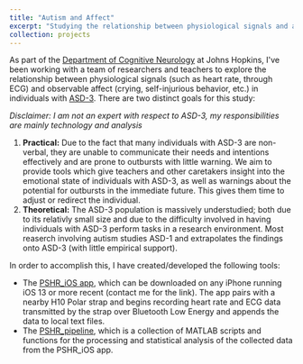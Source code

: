 ```yaml
---
title: "Autism and Affect"
excerpt: "Studying the relationship between physiological signals and affect in individuals with ASD-3 <br/><img src='/images/custom/PSHR_image.png' width='400' height='300'>"
collection: projects
---
```


As part of the [Department of Cognitive Neurology](https://web.jhu.edu/cognitiveneurology/) at Johns Hopkins, I've been working with a team of researchers and teachers to explore the relationship between physiological signals (such as heart rate, through ECG) and observable affect (crying, self-injurious behavior, etc.) in individuals with [ASD-3](https://www.verywellhealth.com/what-are-the-three-levels-of-autism-260233). There are two distinct goals for this study:

*Disclaimer: I am not an expert with respect to ASD-3, my responsibilities are mainly technology and analysis*

1. **Practical:** Due to the fact that many individuals with ASD-3 are non-verbal, they are unable to communicate their needs and intentions effectively and are prone to outbursts with little warning. We aim to provide tools which give teachers and other caretakers insight into the emotional state of individuals with ASD-3, as well as warnings about the potential for outbursts in the immediate future. This gives them time to adjust or redirect the individual.
2. **Theoretical:** The ASD-3 population is massively understudied; both due to its relativly small size and due to the difficulty involved in having individuals with ASD-3 perform tasks in a research environment. Most reaserch involving autism studies ASD-1 and extrapolates the findings onto ASD-3 (with little empirical support).

In order to accomplish this, I have created/developed the following tools:
- The [PSHR_iOS app](https://github.com/Lawreros/PSHR_iOS), which can be downloaded on any iPhone running iOS 13 or more recent (contact me for the link). The app pairs with a nearby H10 Polar strap and begins recording heart rate and ECG data transmitted by the strap over Bluetooth Low Energy and appends the data to local text files.
- The [PSHR_pipeline](https://github.com/Lawreros/PSHR_pipeline/tree/main), which is a collection of MATLAB scripts and functions for the processing and statistical analysis of the collected data from the PSHR_iOS app.